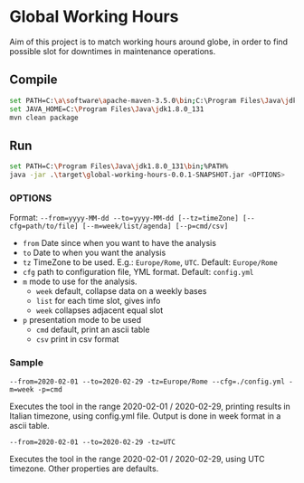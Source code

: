# Global Working Hours

Aim of this project is to match working hours around globe, in order to find possible slot for downtimes in maintenance operations.

## Compile

```bash
set PATH=C:\a\software\apache-maven-3.5.0\bin;C:\Program Files\Java\jdk1.8.0_131\bin;%PATH%
set JAVA_HOME=C:\Program Files\Java\jdk1.8.0_131
mvn clean package
```

## Run

```bash
set PATH=C:\Program Files\Java\jdk1.8.0_131\bin;%PATH%
java -jar .\target\global-working-hours-0.0.1-SNAPSHOT.jar <OPTIONS>
```

### OPTIONS

Format: `--from=yyyy-MM-dd --to=yyyy-MM-dd [--tz=timeZone] [--cfg=path/to/file] [--m=week/list/agenda] [--p=cmd/csv]`

- `from` Date since when you want to have the analysis
- `to` Date to when you want the analysis
- `tz` TimeZone to be used. E.g.: `Europe/Rome`, `UTC`.  Default: `Europe/Rome`
- `cfg` path to configuration file, YML format. Default: `config.yml`
- `m` mode to use for the analysis.
  - `week` default, collapse data on a weekly bases
  - `list` for each time slot, gives info
  - `week` collapses adjacent equal slot
- `p` presentation mode to be used
  - `cmd` default, print an ascii table
  - `csv` print in csv format

### Sample

`--from=2020-02-01 --to=2020-02-29 -tz=Europe/Rome --cfg=./config.yml -m=week -p=cmd`

Executes the tool in the range 2020-02-01 / 2020-02-29, printing results in Italian timezone, using config.yml file. Output is done in week format in a ascii table.

`--from=2020-02-01 --to=2020-02-29 -tz=UTC`

Executes the tool in the range 2020-02-01 / 2020-02-29, using UTC timezone. Other properties are defaults.
